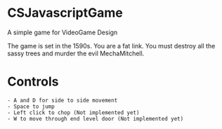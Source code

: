 CSJavascriptGame
================

A simple game for VideoGame Design

The game is set in the 1590s.
You are a fat link. You must destroy all the sassy trees and murder the evil MechaMitchell.

Controls
========
	- A and D for side to side movement
	- Space to jump
	- Left click to chop (Not implemented yet)
	- W to move through end level door (Not implemented yet)
